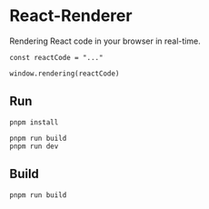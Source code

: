 # React-Renderer

Rendering React code in your browser in real-time.

```
const reactCode = "..."

window.rendering(reactCode)
```

## Run
```
pnpm install

pnpm run build
pnpm run dev
```

## Build

```
pnpm run build
```


